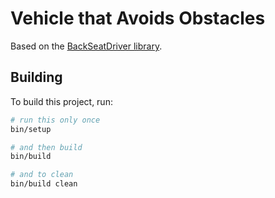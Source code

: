 # Vehicle that Avoids Obstacles

Based on the [BackSeatDriver library](https://github.com/kigster/back-seat-driver/blob/master/README.md).

## Building

To build this project, run:

```bash
# run this only once
bin/setup

# and then build
bin/build

# and to clean
bin/build clean
```

